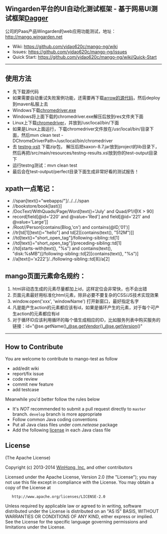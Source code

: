 ﻿## Wingarden平台的UI自动化测试框架 - 基于网易UI测试框架[Dagger](https://github.com/NetEase/Dagger)

公司的Paas产品Wingarden的web应用功能测试，地址： <http://mango.wingarden.net>

* Wiki: <https://github.com/yidao620c/mango-ng/wiki>
* Issues: <https://github.com/yidao620c/mango-ng/issues>
* Quick Start: <https://github.com/yidao620c/mango-ng/wiki/Quick-Start>

---------------------------------------------------
## 使用方法

* 先下载源代码
* 如果需要自动重试失败案例功能，还需要再下载[arrow的源代码](https://github.com/NetEase/Dagger)，然后deploy到maven私服上去
* Windows下载[chromedriver.exe](http://chromedriver.storage.googleapis.com/2.9/chromedriver_win32.zip)
* Windows将上面下载的chromedriver.exe解压后放到res文件夹下面
* Linux上下载[chromedriver](http://chromedriver.storage.googleapis.com/2.9/chromedriver_linux64.zip)，并放到/usr/local/bin/下面
* 如果是Linux上面运行，下载chromedriver文件放在/usr/local/bin/目录下面，然后mvn clean test -DChromeDriverPath=/usr/local/bin/chromedriver
* 去 [testng-xslt](https://github.com/prashanth-sams/testng-xslt-1.1.2>) 下载zip包，
  解压后把saxon-8.7.jar放到project的lib目录下，
  然后再把/src/main/resources/testng-results.xsl放到你的test-output目录下
* 运行testng测试：mvn clean test
* 最后会在test-output/perfect目录下面生成非常好看的测试报告！


## xpath一点笔记：
* //span[text()="webapps/"]/../.././span
* //bookstore/book[last()]
* /DocText/WithQuads/Page/Word[text()='July' and Quad/P1/@X > 90]
* record[field[@id='220' and @value='Red'] and field[@id='221' and @value='Large']]
* /Root//Person[contains(Blog,'cn') and contains(@ID,'01')]
* //tr[td[1][text()="hello"] and td[2][contains(text(), "512M")]]
* //td[text()="short_open_tag"]/following-sibling::td[1]
* //td[text()="short_open_tag"]/preceding-sibling::td[1]
* //td[starts-with(text(), "%s") and contains(text(), "disk:%sMB")]/following-sibling::td[2][contains(text(), "%s")]
* //a[text()='x222']/../following-sibling::td[8]/a[2]

## mango页面元素命名规约：
1. html非动态生成的元素尽量都加上id，这样定位会非常快，也不会出错
2. 页面元素最好用标准化html元素，除非必要不要复杂的CSS/JS技术实现效果
3. window.open('xxx', 'windowName') 打开新窗口，最好指定名字
4. 凡是能产生action的元素都应该有id，如果是循环产生的元素，对于每个可产生action的元素都应有id
5. 对于循环ID应该利用循环的每个值生成相应的ID，比如服务列表中购买服务的链接：id="@se.getName()_@se.getVendor()_@se.getVersion()"

-----------------------------------------------------
## How to Contribute

You are welcome to contribute to mango-test as follow

* add/edit wiki
* report/fix issue
* code review
* commit new feature
* add testcase

Meanwhile you'd better follow the rules below

* It's *NOT* recommended to submit a pull request directly to `master` branch. `develop` branch is more appropriate
* Follow common Java coding conventions
* Put all Java class files under *com.netease* package
* Add the following [license](#license) in each Java class file

## License

(The Apache License)

Copyright (c) 2013-2014 [WinHong, Inc.](http://www.winhong.com/) and other contributors

Licensed under the Apache License, Version 2.0 (the "License"); you may not use this file except in compliance with the License. You may obtain a copy of the License at

       http://www.apache.org/licenses/LICENSE-2.0

Unless required by applicable law or agreed to in writing, software distributed under the License is distributed on an "AS IS" BASIS, WITHOUT WARRANTIES OR CONDITIONS OF ANY KIND, either express or implied. See the License for the specific language governing permissions and limitations under the License.
